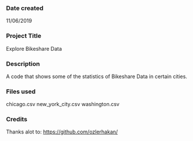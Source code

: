 ### Date created
11/06/2019

### Project Title
Explore Bikeshare Data

### Description
A code that shows some of the statistics of Bikeshare Data in certain cities.

### Files used
chicago.csv
new_york_city.csv
washington.csv
### Credits
Thanks alot to:
https://github.com/ozlerhakan/

